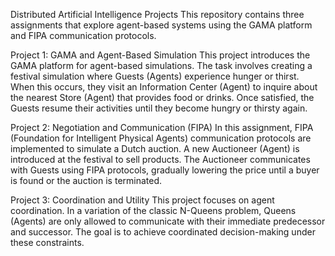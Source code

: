 Distributed Artificial Intelligence Projects
This repository contains three assignments that explore agent-based systems using the GAMA platform and FIPA communication protocols.

Project 1: GAMA and Agent-Based Simulation
This project introduces the GAMA platform for agent-based simulations. The task involves creating a festival simulation where Guests (Agents) experience hunger or thirst. When this occurs, they visit an Information Center (Agent) to inquire about the nearest Store (Agent) that provides food or drinks. Once satisfied, the Guests resume their activities until they become hungry or thirsty again.

Project 2: Negotiation and Communication (FIPA)
In this assignment, FIPA (Foundation for Intelligent Physical Agents) communication protocols are implemented to simulate a Dutch auction. A new Auctioneer (Agent) is introduced at the festival to sell products. The Auctioneer communicates with Guests using FIPA protocols, gradually lowering the price until a buyer is found or the auction is terminated.

Project 3: Coordination and Utility
This project focuses on agent coordination. In a variation of the classic N-Queens problem, Queens (Agents) are only allowed to communicate with their immediate predecessor and successor. The goal is to achieve coordinated decision-making under these constraints.




